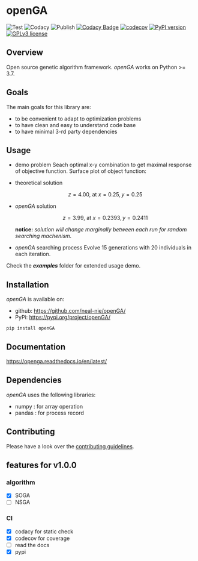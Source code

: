# openGA

![Test](https://github.com/neal-nie/openGA/actions/workflows/test.yml/badge.svg?branch=master) ![Codacy](https://github.com/neal-nie/openGA/actions/workflows/codacy-analysis.yml/badge.svg?branch=master) ![Publish](https://github.com/neal-nie/openGA/actions/workflows/pypi-upload.yml/badge.svg?branch=master)
[![Codacy Badge](https://api.codacy.com/project/badge/Grade/704a0911fb254509b28fae6d9c750533)](https://app.codacy.com/gh/neal-nie/openGA?utm_source=github.com&utm_medium=referral&utm_content=neal-nie/openGA&utm_campaign=Badge_Grade_Settings) [![codecov](https://codecov.io/gh/neal-nie/openGA/branch/master/graph/badge.svg?token=9WJ5PONFKK)](https://codecov.io/gh/neal-nie/openGA)
[![PyPI version](https://badge.fury.io/py/openGA.svg)](https://badge.fury.io/py/openGA) [![GPLv3 license](https://img.shields.io/badge/License-GPLv3-blue.svg)](http://perso.crans.org/besson/LICENSE.html)

## Overview

Open source genetic algorithm framework.
*openGA* works on Python >= 3.7.

## Goals

The main goals for this library are:

- to be convenient to adapt to optimization problems
- to have clean and easy to understand code base
- to have minimal 3-rd party dependencies

## Usage

- demo problem
Seach optimal x-y combination to get maximal response of objective function.
Surface plot of object function:

- theoretical solution

    $$
    z = 4.00 \text{, at } x = 0.25, y= 0.25
    $$

- *openGA* solution

    $$
    z = 3.99 \text{, at } x = 0.2393, y = 0.2411
    $$

    **notice:** *solution will change marginally between each run for random searching machenism.*

- *openGA* searching process
    Evolve 15 generations with 20 individuals in each iteration.

Check the ***examples*** folder for extended usage demo.

## Installation

*openGA* is available on:

- github: <https://github.com/neal-nie/openGA/>
- PyPi: <https://pypi.org/project/openGA/>

```shell
pip install openGA
```

## Documentation

<https://openga.readthedocs.io/en/latest/>

## Dependencies

*openGA* uses the following libraries:

- numpy : for array operation
- pandas : for process record

## Contributing

Please have a look over the [contributing guidelines](CONTRIBUTING.md).

## features for v1.0.0

### algorithm

- [x] SOGA
- [ ] NSGA

### CI

- [x] codacy for static check
- [x] codecov for coverage
- [ ] read the docs
- [x] pypi
